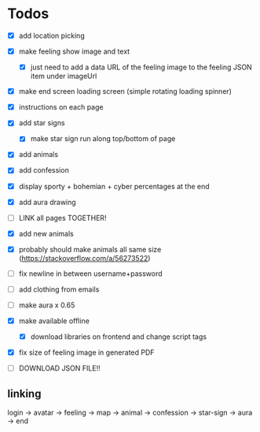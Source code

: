 # Todos

- [x] add location picking
- [x] make feeling show image and text
  - [x] just need to add a data URL of the feeling image to the feeling JSON item under imageUrl
- [x] make end screen loading screen (simple rotating loading spinner)

- [x] instructions on each page

- [x] add star signs
  - [x] make star sign run along top/bottom of page
- [x] add animals
- [x] add confession
- [x] display sporty + bohemian + cyber percentages at the end
- [x] add aura drawing

- [ ] LINK all pages TOGETHER!
- [x] add new animals

- [x] probably should make animals all same size (https://stackoverflow.com/a/56273522)

- [ ] fix newline in between username+password

- [ ] add clothing from emails
- [ ] make aura x 0.65

- [x] make available offline
  - [x] download libraries on frontend and change script tags

- [x] fix size of feeling image in generated PDF


- [ ] DOWNLOAD JSON FILE!!

## linking

login -> avatar -> feeling -> map -> animal -> confession -> star-sign -> aura -> end
